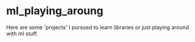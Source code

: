 # ml_playing_aroung

Here are some 'projects' I pursued to learn libraries or just playing around with ml stuff.
